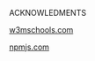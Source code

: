  ACKNOWLEDMENTS
 
 
[w3mschools.com](https://www.w3schools.com/java/java_try_catch.asp)

[npmjs.com](https://www.npmjs.com/package/inquirer)



 